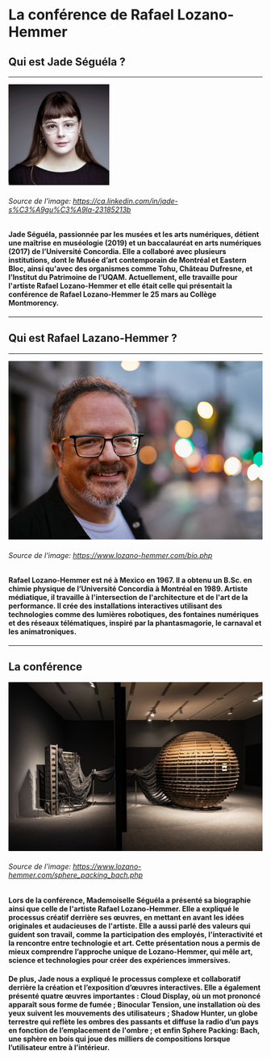 # La conférence de Rafael Lozano-Hemmer 

## Qui est Jade Séguéla ?
****

<img src="./medias/jade_seguela.jpg"/>

###### *Source de l'image: https://ca.linkedin.com/in/jade-s%C3%A9gu%C3%A9la-23185213b*

#### Jade Séguéla, passionnée par les musées et les arts numériques, détient une maîtrise en muséologie (2019) et un baccalauréat en arts numériques (2017) de l’Université Concordia. Elle a collaboré avec plusieurs institutions, dont le Musée d’art contemporain de Montréal et Eastern Bloc, ainsi qu'avec des organismes comme Tohu, Château Dufresne, et l’Institut du Patrimoine de l’UQAM. Actuellement, elle travaille pour l'artiste Rafael Lozano-Hemmer et elle était celle qui présentait la conférence de Rafael Lozano-Hemmer le 25 mars au Collège Montmorency.

****

## Qui est Rafael Lazano-Hemmer ?
****

<img src="./medias/rafael_lozano_hemmer.jpg"/>

###### *Source de l'image: https://www.lozano-hemmer.com/bio.php*

#### Rafael Lozano-Hemmer est né à Mexico en 1967. Il a obtenu un B.Sc. en chimie physique de l’Université Concordia à Montréal en 1989. Artiste médiatique, il travaille à l'intersection de l'architecture et de l'art de la performance. Il crée des installations interactives utilisant des technologies comme des lumières robotiques, des fontaines numériques et des réseaux télématiques, inspiré par la phantasmagorie, le carnaval et les animatroniques.

****

## La conférence

<img src="./medias/sphere_packing_bach.jpg"/>

###### *Source de l'image: https://www.lozano-hemmer.com/sphere_packing_bach.php*

#### Lors de la conférence, Mademoiselle Séguéla a présenté sa biographie ainsi que celle de l'artiste Rafael Lozano-Hemmer. Elle a expliqué le processus créatif derrière ses œuvres, en mettant en avant les idées originales et audacieuses de l'artiste. Elle a aussi parlé des valeurs qui guident son travail, comme la participation des employés, l'interactivité et la rencontre entre technologie et art. Cette présentation nous a permis de mieux comprendre l’approche unique de Lozano-Hemmer, qui mêle art, science et technologies pour créer des expériences immersives.

#### De plus, Jade nous a expliqué le processus complexe et collaboratif derrière la création et l’exposition d’œuvres interactives. Elle a également présenté quatre œuvres importantes : Cloud Display, où un mot prononcé apparaît sous forme de fumée ; Binocular Tension, une installation où des yeux suivent les mouvements des utilisateurs ; Shadow Hunter, un globe terrestre qui reflète les ombres des passants et diffuse la radio d’un pays en fonction de l’emplacement de l'ombre ; et enfin Sphere Packing: Bach, une sphère en bois qui joue des milliers de compositions lorsque l’utilisateur entre à l’intérieur.





